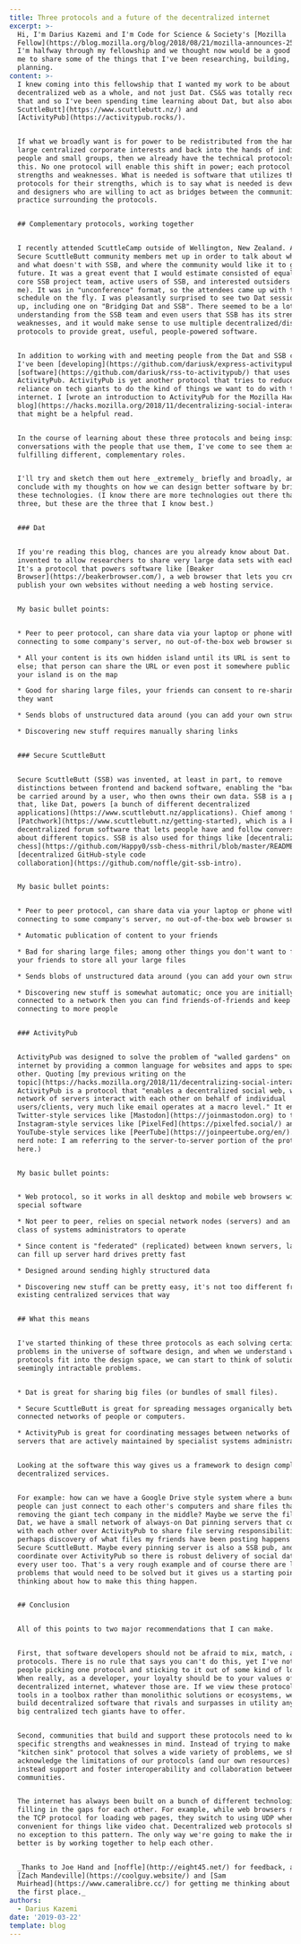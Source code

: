 ```yaml
---
title: Three protocols and a future of the decentralized internet
excerpt: >-
  Hi, I'm Darius Kazemi and I'm Code for Science & Society's [Mozilla
  Fellow](https://blog.mozilla.org/blog/2018/08/21/mozilla-announces-25-new-fellows-in-openness-science-and-tech-policy/).
  I'm halfway through my fellowship and we thought now would be a good time for
  me to share some of the things that I've been researching, building, and
  planning.
content: >-
  I knew coming into this fellowship that I wanted my work to be about the
  decentralized web as a whole, and not just Dat. CS&S was totally receptive to
  that and so I've been spending time learning about Dat, but also about [Secure
  ScuttleButt](https://www.scuttlebutt.nz/) and
  [ActivityPub](https://activitypub.rocks/).


  If what we broadly want is for power to be redistributed from the hands of
  large centralized corporate interests and back into the hands of individual
  people and small groups, then we already have the technical protocols to do
  this. No one protocol will enable this shift in power; each protocol has its
  strengths and weaknesses. What is needed is software that utilizes these
  protocols for their strengths, which is to say what is needed is developers
  and designers who are willing to act as bridges between the communities of
  practice surrounding the protocols.


  ## Complementary protocols, working together


  I recently attended ScuttleCamp outside of Wellington, New Zealand. A bunch of
  Secure ScuttleButt community members met up in order to talk about what works
  and what doesn't with SSB, and where the community would like it to go in the
  future. It was a great event that I would estimate consisted of equal parts
  core SSB project team, active users of SSB, and interested outsiders (like
  me). It was in "unconference" format, so the attendees came up with the
  schedule on the fly. I was pleasantly surprised to see two Dat sessions pop
  up, including one on "Bridging Dat and SSB". There seemed to be a lot of
  understanding from the SSB team and even users that SSB has its strengths and
  weaknesses, and it would make sense to use multiple decentralized/distributed
  protocols to provide great, useful, people-powered software.


  In addition to working with and meeting people from the Dat and SSB community,
  I've been [developing](https://github.com/dariusk/express-activitypub)
  [software](https://github.com/dariusk/rss-to-activitypub/) that uses
  ActivityPub. ActivityPub is yet another protocol that tries to reduce our
  reliance on tech giants to do the kind of things we want to do with the
  internet. I [wrote an introduction to ActivityPub for the Mozilla Hacks
  blog](https://hacks.mozilla.org/2018/11/decentralizing-social-interactions-with-activitypub/)
  that might be a helpful read.


  In the course of learning about these three protocols and being inspired by
  conversations with the people that use them, I've come to see them as
  fulfilling different, complementary roles.


  I'll try and sketch them out here _extremely_ briefly and broadly, and
  conclude with my thoughts on how we can design better software by bridging
  these technologies. (I know there are more technologies out there than these
  three, but these are the three that I know best.)


  ### Dat


  If you're reading this blog, chances are you already know about Dat. Dat was
  invented to allow researchers to share very large data sets with each other.
  It's a protocol that powers software like [Beaker
  Browser](https://beakerbrowser.com/), a web browser that lets you create and
  publish your own websites without needing a web hosting service.


  My basic bullet points:


  * Peer to peer protocol, can share data via your laptop or phone without
  connecting to some company's server, no out-of-the-box web browser support

  * All your content is its own hidden island until its URL is sent to someone
  else; that person can share the URL or even post it somewhere public and now
  your island is on the map

  * Good for sharing large files, your friends can consent to re-sharing them if
  they want

  * Sends blobs of unstructured data around (you can add your own structure)

  * Discovering new stuff requires manually sharing links


  ### Secure ScuttleButt


  Secure ScuttleButt (SSB) was invented, at least in part, to remove
  distinctions between frontend and backend software, enabling the "backend" to
  be carried around by a user, who then owns their own data. SSB is a protocol
  that, like Dat, powers [a bunch of different decentralized
  applications](https://www.scuttlebutt.nz/applications). Chief among them is
  [Patchwork](https://www.scuttlebutt.nz/getting-started), which is a kind of
  decentralized forum software that lets people have and follow conversations
  about different topics. SSB is also used for things like [decentralized
  chess](https://github.com/Happy0/ssb-chess-mithril/blob/master/README.md) and
  [decentralized GitHub-style code
  collaboration](https://github.com/noffle/git-ssb-intro).


  My basic bullet points:


  * Peer to peer protocol, can share data via your laptop or phone without
  connecting to some company's server, no out-of-the-box web browser support

  * Automatic publication of content to your friends

  * Bad for sharing large files; among other things you don't want to force all
  your friends to store all your large files

  * Sends blobs of unstructured data around (you can add your own structure)

  * Discovering new stuff is somewhat automatic; once you are initially
  connected to a network then you can find friends-of-friends and keep
  connecting to more people


  ### ActivityPub


  ActivityPub was designed to solve the problem of "walled gardens" on the
  internet by providing a common language for websites and apps to speak to each
  other. Quoting [my previous writing on the
  topic](https://hacks.mozilla.org/2018/11/decentralizing-social-interactions-with-activitypub/),
  ActivityPub is a protocol that "enables a decentralized social web, where a
  network of servers interact with each other on behalf of individual
  users/clients, very much like email operates at a macro level." It enables
  Twitter-style services like [Mastodon](https://joinmastodon.org) to talk to
  Instagram-style services like [PixelFed](https://pixelfed.social/) and
  YouTube-style services like [PeerTube](https://joinpeertube.org/en/). (Brief
  nerd note: I am referring to the server-to-server portion of the protocol
  here.)


  My basic bullet points:


  * Web protocol, so it works in all desktop and mobile web browsers without
  special software

  * Not peer to peer, relies on special network nodes (servers) and an expert
  class of systems administrators to operate

  * Since content is "federated" (replicated) between known servers, large files
  can fill up server hard drives pretty fast

  * Designed around sending highly structured data

  * Discovering new stuff can be pretty easy, it's not too different from
  existing centralized services that way


  ## What this means


  I've started thinking of these three protocols as each solving certain
  problems in the universe of software design, and when we understand where the
  protocols fit into the design space, we can start to think of solutions to
  seemingly intractable problems.


  * Dat is great for sharing big files (or bundles of small files).

  * Secure ScuttleButt is great for spreading messages organically between
  connected networks of people or computers.

  * ActivityPub is great for coordinating messages between networks of always-on
  servers that are actively maintained by specialist systems administrators. 


  Looking at the software this way gives us a framework to design complex
  decentralized services.


  For example: how can we have a Google Drive style system where a bunch of
  people can just connect to each other's computers and share files that way,
  removing the giant tech company in the middle? Maybe we serve the files over
  Dat, we have a small network of always-on Dat pinning servers that coordinate
  with each other over ActivityPub to share file serving responsibilities, and
  perhaps discovery of what files my friends have been posting happens over
  Secure ScuttleButt. Maybe every pinning server is also a SSB pub, and _these_
  coordinate over ActivityPub so there is robust delivery of social data to
  every user too. That's a very rough example and of course there are lots of
  problems that would need to be solved but it gives us a starting point for
  thinking about how to make this thing happen.


  ## Conclusion


  All of this points to two major recommendations that I can make.


  First, that software developers should not be afraid to mix, match, and layer
  protocols. There is no rule that says you can't do this, yet I've noticed
  people picking one protocol and sticking to it out of some kind of loyalty.
  When really, as a developer, your loyalty should be to your values of an open,
  decentralized internet, whatever those are. If we view these protocols as
  tools in a toolbox rather than monolithic solutions or ecosystems, we can
  build decentralized software that rivals and surpasses in utility anything the
  big centralized tech giants have to offer.


  Second, communities that build and support these protocols need to keep their
  specific strengths and weaknesses in mind. Instead of trying to make a
  "kitchen sink" protocol that solves a wide variety of problems, we should
  acknowledge the limitations of our protocols (and our own resources) and
  instead support and foster interoperability and collaboration between our
  communities.


  The internet has always been built on a bunch of different technologies
  filling in the gaps for each other. For example, while web browsers mainly use
  the TCP protocol for loading web pages, they switch to using UDP when it's
  convenient for things like video chat. Decentralized web protocols should be
  no exception to this pattern. The only way we're going to make the internet
  better is by working together to help each other.


  _Thanks to Joe Hand and [noffle](http://eight45.net/) for feedback, and to
  [Zach Mandeville](https://coolguy.website/) and [Sam
  Muirhead](https://www.cameralibre.cc/) for getting me thinking about this in
  the first place._
authors:
  - Darius Kazemi
date: '2019-03-22'
template: blog
---
```


